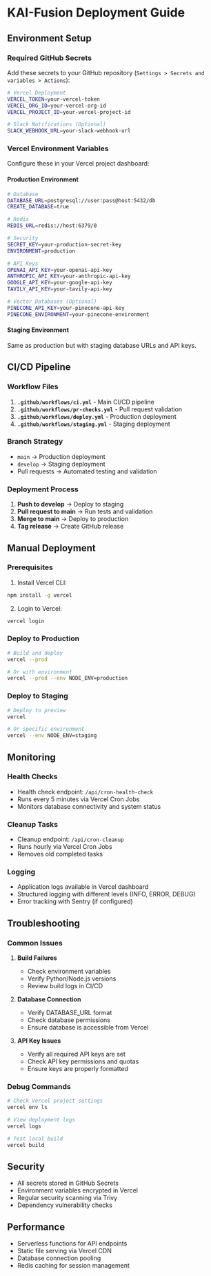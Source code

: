 # KAI-Fusion Deployment Guide

## Environment Setup

### Required GitHub Secrets

Add these secrets to your GitHub repository (`Settings > Secrets and variables > Actions`):

```bash
# Vercel Deployment
VERCEL_TOKEN=your-vercel-token
VERCEL_ORG_ID=your-vercel-org-id
VERCEL_PROJECT_ID=your-vercel-project-id

# Slack Notifications (Optional)
SLACK_WEBHOOK_URL=your-slack-webhook-url
```

### Vercel Environment Variables

Configure these in your Vercel project dashboard:

#### Production Environment
```bash
# Database
DATABASE_URL=postgresql://user:pass@host:5432/db
CREATE_DATABASE=true

# Redis
REDIS_URL=redis://host:6379/0

# Security
SECRET_KEY=your-production-secret-key
ENVIRONMENT=production

# API Keys
OPENAI_API_KEY=your-openai-api-key
ANTHROPIC_API_KEY=your-anthropic-api-key
GOOGLE_API_KEY=your-google-api-key
TAVILY_API_KEY=your-tavily-api-key

# Vector Databases (Optional)
PINECONE_API_KEY=your-pinecone-api-key
PINECONE_ENVIRONMENT=your-pinecone-environment
```

#### Staging Environment
Same as production but with staging database URLs and API keys.

## CI/CD Pipeline

### Workflow Files

1. **`.github/workflows/ci.yml`** - Main CI/CD pipeline
2. **`.github/workflows/pr-checks.yml`** - Pull request validation
3. **`.github/workflows/deploy.yml`** - Production deployment
4. **`.github/workflows/staging.yml`** - Staging deployment

### Branch Strategy

- `main` → Production deployment
- `develop` → Staging deployment
- Pull requests → Automated testing and validation

### Deployment Process

1. **Push to develop** → Deploy to staging
2. **Pull request to main** → Run tests and validation
3. **Merge to main** → Deploy to production
4. **Tag release** → Create GitHub release

## Manual Deployment

### Prerequisites

1. Install Vercel CLI:
```bash
npm install -g vercel
```

2. Login to Vercel:
```bash
vercel login
```

### Deploy to Production

```bash
# Build and deploy
vercel --prod

# Or with environment
vercel --prod --env NODE_ENV=production
```

### Deploy to Staging

```bash
# Deploy to preview
vercel

# Or specific environment
vercel --env NODE_ENV=staging
```

## Monitoring

### Health Checks

- Health check endpoint: `/api/cron-health-check`
- Runs every 5 minutes via Vercel Cron Jobs
- Monitors database connectivity and system status

### Cleanup Tasks

- Cleanup endpoint: `/api/cron-cleanup`
- Runs hourly via Vercel Cron Jobs
- Removes old completed tasks

### Logging

- Application logs available in Vercel dashboard
- Structured logging with different levels (INFO, ERROR, DEBUG)
- Error tracking with Sentry (if configured)

## Troubleshooting

### Common Issues

1. **Build Failures**
   - Check environment variables
   - Verify Python/Node.js versions
   - Review build logs in CI/CD

2. **Database Connection**
   - Verify DATABASE_URL format
   - Check database permissions
   - Ensure database is accessible from Vercel

3. **API Key Issues**
   - Verify all required API keys are set
   - Check API key permissions and quotas
   - Ensure keys are properly formatted

### Debug Commands

```bash
# Check Vercel project settings
vercel env ls

# View deployment logs
vercel logs

# Test local build
vercel build
```

## Security

- All secrets stored in GitHub Secrets
- Environment variables encrypted in Vercel
- Regular security scanning via Trivy
- Dependency vulnerability checks

## Performance

- Serverless functions for API endpoints
- Static file serving via Vercel CDN
- Database connection pooling
- Redis caching for session management